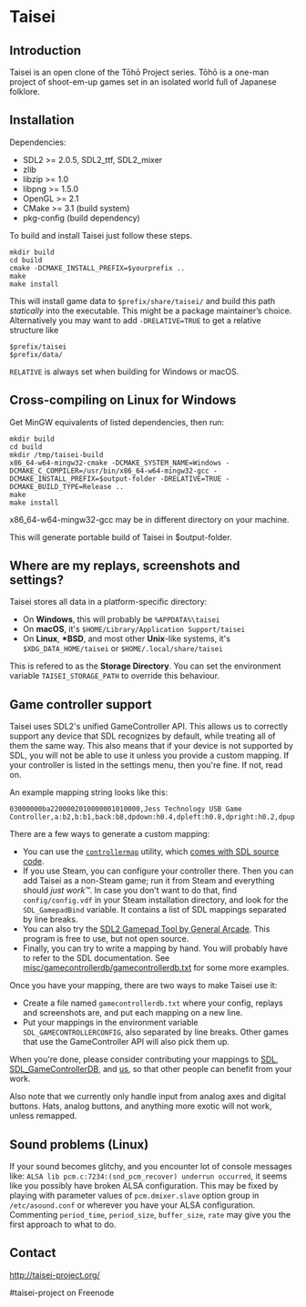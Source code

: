 # Taisei

## Introduction

Taisei is an open clone of the Tōhō Project series. Tōhō is a one-man project of
shoot-em-up games set in an isolated world full of Japanese folklore.

## Installation

Dependencies:
* SDL2 >= 2.0.5, SDL2\_ttf, SDL2\_mixer
* zlib
* libzip >= 1.0
* libpng >= 1.5.0
* OpenGL >= 2.1
* CMake >= 3.1 (build system)
* pkg-config (build dependency)

To build and install Taisei just follow these steps.

```
mkdir build
cd build
cmake -DCMAKE_INSTALL_PREFIX=$yourprefix ..
make
make install
```

This will install game data to `$prefix/share/taisei/` and build this path
_statically_ into the executable. This might be a package maintainer’s choice.
Alternatively you may want to add `-DRELATIVE=TRUE` to get a relative structure
like

```
$prefix/taisei
$prefix/data/
```

`RELATIVE` is always set when building for Windows or macOS.

## Cross-compiling on Linux for Windows

Get MinGW equivalents of listed dependencies, then run:

```
mkdir build
cd build
mkdir /tmp/taisei-build
x86_64-w64-mingw32-cmake -DCMAKE_SYSTEM_NAME=Windows -DCMAKE_C_COMPILER=/usr/bin/x86_64-w64-mingw32-gcc -DCMAKE_INSTALL_PREFIX=$output-folder -DRELATIVE=TRUE -DCMAKE_BUILD_TYPE=Release ..
make
make install
```

x86_64-w64-mingw32-gcc may be in different directory on your machine.

This will generate portable build of Taisei in $output-folder.

## Where are my replays, screenshots and settings?

Taisei stores all data in a platform-specific directory:

* On **Windows**, this will probably be `%APPDATA%\taisei`
* On **macOS**, it's `$HOME/Library/Application Support/taisei`
* On **Linux**, **\*BSD**, and most other **Unix**-like systems, it's `$XDG_DATA_HOME/taisei` or `$HOME/.local/share/taisei`

This is refered to as the **Storage Directory**. You can set the environment variable `TAISEI_STORAGE_PATH` to override this behaviour.

## Game controller support

Taisei uses SDL2's unified GameController API. This allows us to correctly support any device that SDL recognizes by default, while treating all of them the same way. This also means that if your device is not supported by SDL, you will not be able to use it unless you provide a custom mapping. If your controller is listed in the settings menu, then you're fine. If not, read on.

An example mapping string looks like this:
```
03000000ba2200002010000001010000,Jess Technology USB Game Controller,a:b2,b:b1,back:b8,dpdown:h0.4,dpleft:h0.8,dpright:h0.2,dpup:h0.1,guide:,leftshoulder:b4,lefttrigger:b6,leftx:a0,lefty:a1,rightshoulder:b5,righttrigger:b7,rightx:a3,righty:a2,start:b9,x:b3,y:b0,
```

There are a few ways to generate a custom mapping:
* You can use the [`controllermap`](https://aur.archlinux.org/packages/controllermap) utility, which [comes with SDL source code](https://hg.libsdl.org/SDL/file/68a767ae3a88/test/controllermap.c).
* If you use Steam, you can configure your controller there. Then you can add Taisei as a non-Steam game; run it from Steam and everything should *just work™*. In case you don't want to do that, find `config/config.vdf` in your Steam installation directory, and look for the `SDL_GamepadBind` variable. It contains a list of SDL mappings separated by line breaks.
* You can also try the [SDL2 Gamepad Tool by General Arcade](http://www.generalarcade.com/gamepadtool/). This program is free to use, but not open source.
* Finally, you can try to write a mapping by hand. You will probably have to refer to the SDL documentation. See [misc/gamecontrollerdb/gamecontrollerdb.txt](gamecontrollerdb.txt) for some more examples.

Once you have your mapping, there are two ways to make Taisei use it:
* Create a file named `gamecontrollerdb.txt` where your config, replays and screenshots are, and put each mapping on a new line.
* Put your mappings in the environment variable `SDL_GAMECONTROLLERCONFIG`, also separated by line breaks. Other games that use the GameController API will also pick them up.

When you're done, please consider contributing your mappings to [SDL](https://libsdl.org/), [SDL_GameControllerDB](https://github.com/gabomdq/SDL_GameControllerDB), and [us](https://github.com/laochailan/taisei/issues), so that other people can benefit from your work.

Also note that we currently only handle input from analog axes and digital buttons. Hats, analog buttons, and anything more exotic will not work, unless remapped.

## Sound problems (Linux)

If your sound becomes glitchy, and you encounter lot of console messages like:
`ALSA lib pcm.c:7234:(snd_pcm_recover) underrun occurred`,
it seems like you possibly have broken ALSA configuration.
This may be fixed by playing with parameter values of `pcm.dmixer.slave` option
group in `/etc/asound.conf` or wherever you have your ALSA configuration.
Commenting `period_time`, `period_size`, `buffer_size`, `rate` may give you
the first approach to what to do.

## Contact

http://taisei-project.org/

\#taisei-project on Freenode
